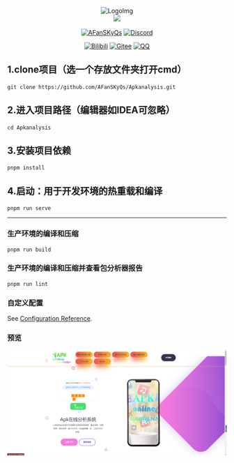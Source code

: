 <div align="center">

[//]: # (<h1>ApkAnalysis</h1>)
  <img src="https://i.imgtg.com/2023/02/14/dBuxC.png" alt="LogoImg">
<br>
 <img src="https://count.getloli.com/get/@:fansky_qs?theme=asoul" /><br>

[![AFanSKyQs](https://img.shields.io/badge/GitHub_AFanSKyQs-yellowgreen?logo=github)](https://github.com/AFanSKyQs)
[![Discord](https://img.shields.io/badge/Discord_FanSky_Qo-blueviolet?logo=discord)](https://twitter.com/lilianlee90/)
<!-- [![GitHub](https://img.shields.io/badge/GitHub-FanSky_Qs-black?style=flat-square&logo=github)](https://github.com/AFanSKyQs/FanSky_Qs) -->
[![Bilibili](https://img.shields.io/badge/Bilibili_繁星灬守护-ff69b4?logo=bilibili)](https://space.bilibili.com/400618772)
[![Gitee](https://img.shields.io/badge/Gitee？那是什么鸭~-blueviolet?style=flat-square&logo=gitee)](https://gitee.com/FanSky_Qs)
[![QQ](https://img.shields.io/badge/QQ-3141865879-success?style=flat-square&logo=tencent-qq)](https://res.abeim.cn/api/qq/?qq=3141865879)
<br>
</div>

## 1.clone项目（选一个存放文件夹打开cmd）
```
git clone https://github.com/AFanSKyQs/Apkanalysis.git
```
## 2.进入项目路径（编辑器如IDEA可忽略）
```
cd Apkanalysis
```

## 3.安装项目依赖

```
pnpm install
```

## 4.启动：用于开发环境的热重载和编译
```
pnpm run serve
```
---
### 生产环境的编译和压缩
```
pnpm run build
```

### 生产环境的编译和压缩并查看包分析器报告
```
pnpm run lint
```

### 自定义配置
See [Configuration Reference](https://cli.vuejs.org/config/).

### 预览
<img src="https://github.com/AFanSKyQs/Apkanalysis/blob/main/view.png" alt="View">
